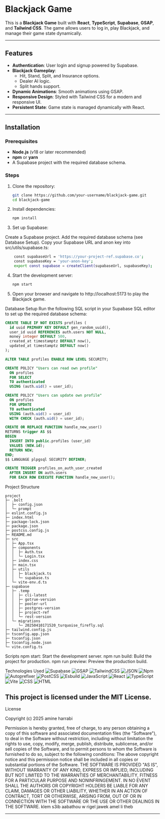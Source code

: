 # Blackjack Game

This is a **Blackjack Game** built with **React**, **TypeScript**, **Supabase**, **GSAP**, and **Tailwind CSS**. The game allows users to log in, play Blackjack, and manage their game state dynamically.

---

## Features

- **Authentication**: User login and signup powered by Supabase.
- **Blackjack Gameplay**:
  - Hit, Stand, Split, and Insurance options.
  - Dealer AI logic.
  - Split hands support.
- **Dynamic Animations**: Smooth animations using GSAP.
- **Responsive Design**: Styled with Tailwind CSS for a modern and responsive UI.
- **Persistent State**: Game state is managed dynamically with React.

---

## Installation

### Prerequisites

- **Node.js** (v18 or later recommended)
- **npm** or **yarn**
- A Supabase project with the required database schema.

### Steps

1. Clone the repository:

   ```bash
   git clone https://github.com/your-username/blackjack-game.git
   cd blackjack-game

   ```

2. Install dependencies:

   ```bash
   npm install
   ```

3. Set up Supabase:

Create a Supabase project.
Add the required database schema (see Database Setup).
Copy your Supabase URL and anon key into src/utils/supabase.ts:

```bash
    const supabaseUrl = 'https://your-project-ref.supabase.co';
    const supabaseKey = 'your-anon-key';
    export const supabase = createClient(supabaseUrl, supabaseKey);
```

4. Start the development server:

   ```bash
   npm start
   ```

5. Open your browser and navigate to http://localhost:5173 to play the Blackjack game.

Database Setup
Run the following SQL script in your Supabase SQL editor to set up the required database schema:

```sql
CREATE TABLE IF NOT EXISTS profiles (
  id uuid PRIMARY KEY DEFAULT gen_random_uuid(),
  user_id uuid REFERENCES auth.users NOT NULL,
  money integer DEFAULT 500,
  created_at timestamptz DEFAULT now(),
  updated_at timestamptz DEFAULT now()
);

ALTER TABLE profiles ENABLE ROW LEVEL SECURITY;

CREATE POLICY "Users can read own profile"
  ON profiles
  FOR SELECT
  TO authenticated
  USING (auth.uid() = user_id);

CREATE POLICY "Users can update own profile"
  ON profiles
  FOR UPDATE
  TO authenticated
  USING (auth.uid() = user_id)
  WITH CHECK (auth.uid() = user_id);

CREATE OR REPLACE FUNCTION handle_new_user()
RETURNS trigger AS $$
BEGIN
  INSERT INTO public.profiles (user_id)
  VALUES (NEW.id);
  RETURN NEW;
END;
$$ LANGUAGE plpgsql SECURITY DEFINER;

CREATE TRIGGER profiles_on_auth_user_created
  AFTER INSERT ON auth.users
  FOR EACH ROW EXECUTE FUNCTION handle_new_user();
```

Project Structure

```
project
├─ .bolt
│  ├─ config.json
│  └─ prompt
├─ eslint.config.js
├─ index.html
├─ package-lock.json
├─ package.json
├─ postcss.config.js
├─ README.md
├─ src
│  ├─ App.tsx
│  ├─ components
│  │  ├─ Auth.tsx
│  │  └─ Login.tsx
│  ├─ index.css
│  ├─ main.tsx
│  ├─ utils
│  │  ├─ blackjack.ts
│  │  └─ supabase.ts
│  └─ vite-env.d.ts
├─ supabase
│  ├─ .temp
│  │  ├─ cli-latest
│  │  ├─ gotrue-version
│  │  ├─ pooler-url
│  │  ├─ postgres-version
│  │  ├─ project-ref
│  │  └─ rest-version
│  └─ migrations
│     └─ 20250410171520_turquoise_firefly.sql
├─ tailwind.config.js
├─ tsconfig.app.json
├─ tsconfig.json
├─ tsconfig.node.json
└─ vite.config.ts

```

Scripts
npm start: Start the development server.
npm run build: Build the project for production.
npm run preview: Preview the production build.

Technologies Used
![Supabase](https://img.shields.io/badge/Supabase)
![GSAP](https://img.shields.io/badge/GSAP)
![TailwindCSS](https://img.shields.io/badge/tailwindcss)
![JSON](https://img.shields.io/badge/JSON-red)
![Npm](https://img.shields.io/badge/npm-red)
![Autoprefixer](https://img.shields.io/badge/Autoprefixer-orange)
![PostCSS](https://img.shields.io/badge/PostCSS-orange)
![Esbuild](https://img.shields.io/badge/esbuild-yellow)
![JavaScript](https://img.shields.io/badge/JavaScript-yellow)
![React](https://img.shields.io/badge/React-blue)
![TypeScript](https://img.shields.io/badge/TypeScript-blue)
![Vite](https://img.shields.io/badge/Vite-purple)
![CSS](https://img.shields.io/badge/CSS-purple)
![HTML](https://img.shields.io/badge/HTML-red)

## This project is licensed under the MIT License.

License

Copyright (c) 2025 amine harrabi

Permission is hereby granted, free of charge, to any person obtaining a copy of this software and associated documentation files (the "Software"), to deal in the Software without restriction, including without limitation the rights to use, copy, modify, merge, publish, distribute, sublicense, and/or sell copies of the Software, and to permit persons to whom the Software is furnished to do so, subject to the following conditions:
The above copyright notice and this permission notice shall be included in all copies or substantial portions of the Software.
THE SOFTWARE IS PROVIDED "AS IS", WITHOUT WARRANTY OF ANY KIND, EXPRESS OR IMPLIED, INCLUDING BUT NOT LIMITED TO THE WARRANTIES OF MERCHANTABILITY, FITNESS FOR A PARTICULAR PURPOSE AND NONINFRINGEMENT. IN NO EVENT SHALL THE AUTHORS OR COPYRIGHT HOLDERS BE LIABLE FOR ANY CLAIM, DAMAGES OR OTHER LIABILITY, WHETHER IN AN ACTION OF CONTRACT, TORT OR OTHERWISE, ARISING FROM, OUT OF OR IN CONNECTION WITH THE SOFTWARE OR THE USE OR OTHER DEALINGS IN THE SOFTWARE.
klem s3ib aabathou w rigel jawek amel li theb

---
